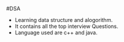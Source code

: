  #DSA

  * Learning data structure and alogorithm.
  * It contains all the top interview Questions.
  * Language used are c++ and java.
